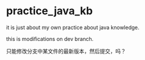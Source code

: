 # practice_java_kb
it is just about my own practice about java knowledge.

this is modifications on dev branch.

只能修改分支中某文件的最新版本，然后提交，吗？
